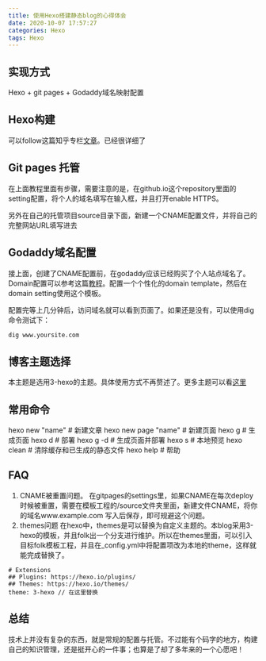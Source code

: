 ```yaml
---
title: 使用Hexo搭建静态blog的心得体会
date: 2020-10-07 17:57:27
categories: Hexo
tags: Hexo
---
```

## 实现方式
Hexo + git pages + Godaddy域名映射配置

## Hexo构建
可以follow这篇知乎专栏[文章](https://zhuanlan.zhihu.com/p/60578464)。已经很详细了

## Git pages 托管
在上面教程里面有步骤，需要注意的是，在github.io这个repository里面的setting配置，将个人的域名填写在输入框，并且打开enable HTTPS。

另外在自己的托管项目source目录下面，新建一个CNAME配置文件，并将自己的完整网站URL填写进去

## Godaddy域名配置
接上面，创建了CNAME配置前，在godaddy应该已经购买了个人站点域名了。Domain配置可以参考这篇[教程](https://medium.com/@supriyakankure/how-to-add-a-custom-domain-to-your-github-page-with-godaddy-84495781143e)。配置一个个性化的domain template，然后在domain setting使用这个模板。

配置完等上几分钟后，访问域名就可以看到页面了。如果还是没有，可以使用dig命令测试下：
``` bash
dig www.yoursite.com
```

## 博客主题选择
本主题是选用3-hexo的主题。具体使用方式不再赘述了。更多主题可以看[这里](https://hexo.io/themes/)

## 常用命令
hexo new "name"       # 新建文章
hexo new page "name"  # 新建页面
hexo g                # 生成页面
hexo d                # 部署
hexo g -d             # 生成页面并部署
hexo s                # 本地预览
hexo clean            # 清除缓存和已生成的静态文件
hexo help             # 帮助

## FAQ
1. CNAME被重置问题。
在gitpages的settings里，如果CNAME在每次deploy时候被重置，需要在模板工程的/source文件夹里面，新建文件CNAME，将你的域名www.example.com 写入后保存，即可规避这个问题。
2. themes问题
在hexo中，themes是可以替换为自定义主题的。本blog采用3-hexo的模板，并且folk出一个分支进行维护。所以在themes里面，可以引入目标folk模板工程，并且在_config.yml中将配置项改为本地的theme，这样就能完成替换了。
```
# Extensions
## Plugins: https://hexo.io/plugins/
## Themes: https://hexo.io/themes/
theme: 3-hexo // 在这里替换
```
## 总结
技术上并没有复杂的东西，就是常规的配置与托管。不过能有个码字的地方，构建自己的知识管理，还是挺开心的一件事；也算是了却了多年来的一个心愿吧！